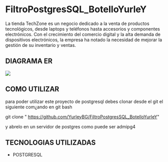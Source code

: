 # FiltroPostgresSQL_BotelloYurleY


La tienda TechZone es un negocio dedicado a la venta de productos tecnológicos, desde laptops y
teléfonos hasta accesorios y componentes electrónicos. Con el crecimiento del comercio digital y
la alta demanda de dispositivos electrónicos, la empresa ha notado la necesidad de mejorar la
gestión de su inventario y ventas. 

## DIAGRAMA ER 

![](ER_postgres.pgerd)



## COMO UTILIZAR 
para poder utilizar  este  proyecto de postgresql debes clonar desde el git el siguiente  com¿ando en git bash 

git clone  " https://github.com/YurleyBG/FiltroPostgresSQL_BotelloYurleY"

y abrelo en un servidor  de postgres como puede ser admipg4


## TECNOLOGIAS UTILIZADAS 
* POSTGRESQL
